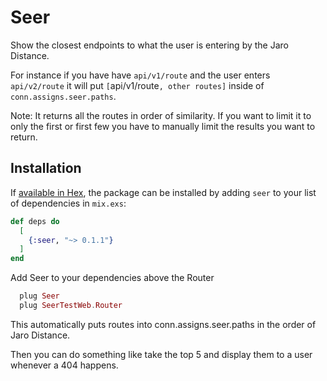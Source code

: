 # Seer

Show the closest endpoints to what the user is entering by the Jaro Distance.

For instance if you have have `api/v1/route` and the user enters `api/v2/route` it will put `[`api/v1/route`, other routes]` inside of `conn.assigns.seer.paths`.

Note: It returns all the routes in order of similarity. If you want to limit it to only the first or first few you have to manually limit the results you want to return.

## Installation

If [available in Hex](https://hex.pm/docs/publish), the package can be installed
by adding `seer` to your list of dependencies in `mix.exs`:

```elixir
def deps do
  [
    {:seer, "~> 0.1.1"}
  ]
end
```

Add Seer to your dependencies above the Router

```elixir
  plug Seer
  plug SeerTestWeb.Router
```

This automatically puts routes into conn.assigns.seer.paths in the order of Jaro Distance.

Then you can do something like take the top 5 and display them to a user whenever a 404 happens.
